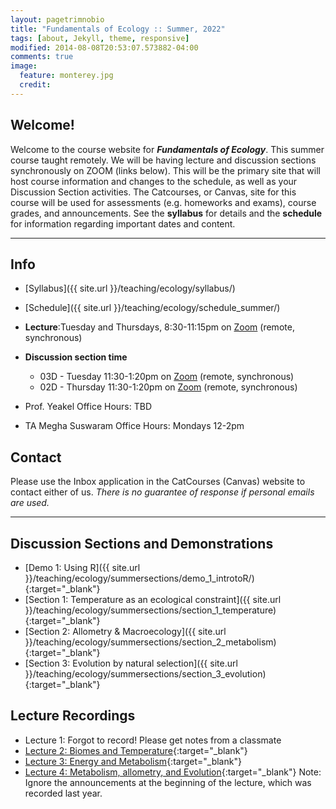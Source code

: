 ```yaml
---
layout: pagetrimnobio
title: "Fundamentals of Ecology :: Summer, 2022"
tags: [about, Jekyll, theme, responsive]
modified: 2014-08-08T20:53:07.573882-04:00
comments: true
image:
  feature: monterey.jpg
  credit:
---
```


## Welcome!
Welcome to the course website for ***Fundamentals of Ecology***. This summer course taught remotely. We will be having lecture and discussion sections synchronously on ZOOM (links below). This will be the primary site that will host course information and changes to the schedule, as well as your Discussion Section activities. The Catcourses, or Canvas, site for this course will be used for assessments (e.g. homeworks and exams), course grades, and announcements. See the **syllabus** for details and the **schedule** for information regarding important dates and content.



---

## Info
*	[Syllabus]({{ site.url }}/teaching/ecology/syllabus/)  
* [Schedule]({{ site.url }}/teaching/ecology/schedule_summer/)  
*	**Lecture**:Tuesday and Thursdays, 8:30-11:15pm on [Zoom](https://ucmerced.zoom.us/j/89134742405) (remote, synchronous)  
* **Discussion section time**  
    * 03D - Tuesday 11:30-1:20pm on [Zoom](https://ucmerced.zoom.us/j/82706992699) (remote, synchronous)  
    * 02D - Thursday 11:30-1:20pm on [Zoom](https://ucmerced.zoom.us/j/89125656499) (remote, synchronous)  

*	Prof. Yeakel Office Hours: TBD  
*	TA Megha Suswaram Office Hours: Mondays 12-2pm  

## Contact
Please use the Inbox application in the CatCourses (Canvas) website to contact either of us. *There is no guarantee of response if personal emails are used.*

---

## Discussion Sections and Demonstrations
* [Demo 1: Using R]({{ site.url }}/teaching/ecology/summersections/demo_1_introtoR/){:target="_blank"}  
* [Section 1: Temperature as an ecological constraint]({{ site.url }}/teaching/ecology/summersections/section_1_temperature){:target="_blank"}  
* [Section 2: Allometry & Macroecology]({{ site.url }}/teaching/ecology/summersections/section_2_metabolism){:target="_blank"}  
* [Section 3: Evolution by natural selection]({{ site.url }}/teaching/ecology/summersections/section_3_evolution){:target="_blank"}

## Lecture Recordings
* Lecture 1: Forgot to record! Please get notes from a classmate  
* [Lecture 2: Biomes and Temperature](https://ucmerced.box.com/s/vh6g6tw9u3ey7o0gsangs8yly2b2o6j2){:target="_blank"}  
* [Lecture 3: Energy and Metabolism](https://ucmerced.box.com/s/d3q4x0gns9wvrck2kss176k3kq9wmq5v){:target="_blank"}  
* [Lecture 4: Metabolism, allometry, and Evolution](https://ucmerced.box.com/s/24qx4ygj41bdew94l04igaoflorjgh5v){:target="_blank"} Note: Ignore the announcements at the beginning of the lecture, which was recorded last year.  








<!-- 
---


> ## Announcement: Final Exam is TODAY!!!! 
> * Saturday May 7: 11:30-2:30pm
> * [ZOOM ROOM LINK](https://ucmerced.zoom.us/j/82966775875){:target="_blank"} (see canvas announcement for password)
> * The Final Exam will be taken remotely on CatCourses
> * Same structure as midterms, but a bit longer
> * Exam will be comprehensive, but focusing on topics that have been important themes throughout the course  


## Discussion Sections and Demonstrations
* [Section 1: Investigating ecological problems with R]({{ site.url }}/teaching/ecology/sections2022/1_introtoR/){:target="_blank"}  
* [Section 2: Temperature as an ecological constraint]({{ site.url }}/teaching/ecology/sections2022/2_temperature/){:target="_blank"}  
* [Section 3: Allometry and metabolic scaling]({{ site.url }}/teaching/ecology/sections2022/3_metabolism/){:target="_blank"}  
* [Section 4: Evolution by Natural Selection]({{ site.url }}/teaching/ecology/sections2022/4_evolution/){:target="_blank"}  
* [Section 5: Life Histories]({{ site.url }}/teaching/ecology/sections2022/5_lifehistory/){:target="_blank"}  
* [Section 6: Exponential and Logistic Growth]({{ site.url }}/teaching/ecology/sections2022/6_popgrowth/){:target="_blank"}  
* [Section 7: Exponential and Logistic Growth 2]({{ site.url }}/teaching/ecology/sections2022/6_popgrowth/){:target="_blank"}  
* [Section 8: Lotka-Volterra competition dynamics]({{ site.url }}/teaching/ecology/sections2022/8_comp/){:target="_blank"}  
* [Section 9: Lotka-Volterra predation dynamics]({{ site.url }}/teaching/ecology/sections2022/9_pred/){:target="_blank"}  
* [Section 10: The dynamics of disease]({{ site.url }}/teaching/ecology/sections2022/10_disease/){:target="_blank"}  
* [Section 11: Species interaction networks]({{ site.url }}/teaching/ecology/sections2022/11_foodwebs/){:target="_blank"}  
* [Section 12: Island biogeography]({{ site.url }}/teaching/ecology/sections2022/12_biogeography/){:target="_blank"} 

---

## Lecture Recordings (remote classes only)
* [Lecture 1](https://ucmerced.box.com/s/gyv9cfl0evn04mxstosgz9xp368u2dzo){:target="_blank"}  
* [Lecture 2](https://ucmerced.box.com/s/t5fdocjyxkw4cv6jmqhtgtlmoabfrh8k){:target="_blank"}  
* [Lecture 3](https://ucmerced.box.com/s/tpshv110jg0xjtv6vxdn9x3dijxr0667){:target="_blank"}  
* [Lecture 6](https://ucmerced.box.com/s/npjt0dc46moo5iuzpyj4o3q9cb4t0x2c){:target="_blank"}  
* [Lecture 7](https://ucmerced.box.com/s/akdgjwdogwud0icpi98tlvnobcbpoy5m){:target="_blank"}  
* [Lecture 8](https://ucmerced.box.com/s/4kdzn45yq2595wjv1vtlec7674hx65eo){:target="_blank"}  
* [Lecture 9](https://ucmerced.box.com/s/mqinlz2o7w2p8upveqypbruxcd3njjcb){:target="_blank"}  
* [Lecture 10](https://ucmerced.box.com/s/uqadojywmwq2pndw49vhc9g02dgkn4a9){:target="_blank"}  
* [Lecture 11](https://ucmerced.box.com/s/ypq0ae37ptxvilw58iw2p2bglwukjds1){:target="_blank"}  
* [Lecture 12](https://ucmerced.box.com/s/tj2bwfxmmknu5b1p688h3022awhsja4c){:target="_blank"}  
* [Lecture 13](https://ucmerced.box.com/s/97xjasv6bmfzzvmk6k8ljopnz4ibf2kp){:target="_blank"}  
* [Lecture 14](https://ucmerced.box.com/s/g3u99zpzlkchl9xf6rkfqjopszjfa0je){:target="_blank"}  
* [Lecture 15](https://ucmerced.box.com/s/1x2dncxvg82fs11j2ffgcxylisfmz4vb){:target="_blank"}  
* [Lecture 16](https://ucmerced.box.com/s/brnfvx83i8pkkckqzjs1a07772l5yv2j){:target="_blank"}  
* [Lecture 17](https://ucmerced.box.com/s/3ulhgy76uvr3lzjx0ppngsjseonkokwu){:target="_blank"}  
* [Lecture 18](https://ucmerced.box.com/s/anp4gv6jachcwok53ej5yflzttrbivqc){:target="_blank"}  
* [Lecture 19](https://ucmerced.box.com/s/y8x5cms5o8uzygdxfvcoddo95lms7xa6){:target="_blank"}  
* [Lecture 20a](https://ucmerced.box.com/s/u10pjcnsjzlhaq7xcp1kk1bcobi54iom){:target="_blank"}  
* [Lecture 20b](https://ucmerced.box.com/s/l3irtyd0aog4dk9pjg7i4vamch5cz9cv){:target="_blank"}  
    * [Wasp Parasitoid video](https://ucmerced.box.com/s/9gvw9lve320w7vlta12jes1y5um3qgi2){:target="_blank"}  
    * [Malaria video part 1](https://ucmerced.box.com/s/p7afzdp319asy0vowy5rwud6kz6r9suj){:target="_blank"}  
    * [Malaria video part 2](https://ucmerced.box.com/s/e6pl4gq680zxdc18p24fd7tt4n4tuje2){:target="_blank"}  
* [Lecture 21](https://ucmerced.box.com/s/q61m8kg90sm0x3mq8iigbbcym8591re1){:target="_blank"}  
* [Lecture 22](https://ucmerced.box.com/s/odl7vara6kug3bndsaje61w6ant0sev1){:target="_blank"}  
* [Lecture 23](https://ucmerced.box.com/s/3tv2y76oh07z4rbj9m7qjl8e9d7758js){:target="_blank"}  
* [Lecture 24](https://ucmerced.box.com/s/t7w4zl6gk9sd80ygbbqxs0f921182amm){:target="_blank"}  
* [Lecture 25](https://ucmerced.box.com/s/q0qknd4f2zs75gtcecjtwifobtc17ixw){:target="_blank"}  


## Lecture Slides  
* [Lectures 1-7 slides](https://ucmerced.box.com/s/7z2x0f06pf8zx5mpyksraqrcxa7czqj3){:target="_blank"}  
* [Lecture 8-9 slides](https://ucmerced.box.com/s/w1zjmetgdjvsrn0w2dwlhjqx4sgrd5qh){:target="_blank"}  


## Discussion Sections and Demonstrations
* [Demo 1: Intro to R]({{ site.url }}/teaching/ecology/summersections/demo_1_introtoR/){:target="_blank"}  
* [Section 1: Temperature as a constraint]({{ site.url }}/teaching/ecology/summersections/section_1_temperature/){:target="_blank"}  
* [Section 2: Metabolism & allometry]({{ site.url }}/teaching/ecology/summersections/section_2_metabolism/){:target="_blank"}  
* [Demo 2: Life histories]({{ site.url }}/teaching/ecology/summersections/demo_2_lifehistory/){:target="_blank"}
* [Section 3: Evolution by natural selection]({{ site.url }}/teaching/ecology/summersections/section_3_evolution/){:target="_blank"}
* [Demo 3: Game Theory]({{ site.url }}/teaching/ecology/summersections/demo_3_gametheory/){:target="_blank"}  
* [Section 4: Exponential and Logistic Growth]({{ site.url }}/teaching/ecology/summersections/section_4_pop1/){:target="_blank"}  
* [Section 5: Competition]({{ site.url }}/teaching/ecology/summersections/section_5_comp/){:target="_blank"}  
* [Demo 4: Simulating Competition]({{ site.url }}/teaching/ecology/summersections/demo_4_comp/){:target="_blank"}  
* [Demo 5: Simulating Predation]({{ site.url }}/teaching/ecology/summersections/demo_5_pred/){:target="_blank"}  
* [Section 6: Predation]({{ site.url }}/teaching/ecology/summersections/section_6_pred/){:target="_blank"}  
* [Section 7: Disease Dynamics]({{ site.url }}/teaching/ecology/summersections/section_7_disease/){:target="_blank"}  
* [Demo 6: Food webs]({{ site.url }}/teaching/ecology/summersections/demo_6_foodwebs/){:target="_blank"}  

---

## Lecture Recordings
* [Lecture 1 :: 6/22](https://ucmerced.box.com/s/m93lnwkd6ywha9h50bsd72js43nuauc1){:target="_blank"}   
* [Lecture 2 :: 6/24](https://ucmerced.box.com/s/nawj4u8oaazat9nzmxgwdp6plpn4dyhc){:target="_blank"}  
* [Lecture 3a :: 6/29](https://ucmerced.box.com/s/4m7k5w48ibfga9t270fuzoqad1tglys7){:target="_blank"}; [Lecture 3b :: 6/29](https://ucmerced.box.com/s/vc5ki6rxa9t6ulw89d5x98ejjajlpxpm){:target="_blank"}  
* [Lecture 4 :: 7/1](https://ucmerced.box.com/s/tkceytrmck1fl7muq0po076k6aoczd8v){:target="_blank"}  
* [Lecture 5 :: 7/6](https://ucmerced.box.com/s/2qlwghguintbzl0dz6b9nzvs3iujyxci){:target="_blank"}  
* [Lecture 6 :: 7/8](https://ucmerced.box.com/s/nvg0pl2x4fs74bmq4ij5clmnuqz1m0v8){:target="_blank"}  
* [Lecture 7 :: 7/13](https://ucmerced.box.com/s/o48jja5v9f3g4w3lsj181v9sbpd908f2){:target="_blank"}  
* [Lecture 8 :: 7/15](https://ucmerced.box.com/s/6pyh085pb578ghv4paumzylxy7vegmqw){:target="_blank"}  
* [Lecture 9 :: 7/20](https://ucmerced.box.com/s/zx2ightohn5mpdvewwbphylspzdus32c){:target="_blank"}  
* [Lecture 10 :: 7/22](https://ucmerced.box.com/s/ltjuz6sa9efld5fvobv6cwjlaulrhe0c){:target="_blank"}  
* [Lecture 11 :: 7/27](https://ucmerced.box.com/s/lf15tuo996wpmyr4sxc4oi6pmusltesb){:target="_blank"}  
* [Lecture 12 :: 7/29](https://ucmerced.box.com/s/7eh4j2nbsftaugawx770ew14olsrez0v){:target="_blank"}   
* [Lecture 13 :: 8/3](https://ucmerced.box.com/s/0mapcull8nrunc5h4qb330cjuuxtmigi){:target="_blank"}   
* [Lecture 14 :: 8/5](https://ucmerced.box.com/s/rc9wsa17ct51y6mg6b742igm5d5o5r6n){:target="_blank"}   
* [Lecture 15 :: 8/11](https://ucmerced.box.com/s/8hfbnh5acnu7mrucvrmenkbqnnu2hrau){:target="_blank"}   



## Lecture Slides
* [Lecture 1 :: 6/22](https://ucmerced.box.com/s/yoz5vwxnzg2rpbfgbxwbjfu4zalnyq85){:target="_blank"}  
* [Lecture 2 :: 6/24](https://ucmerced.box.com/s/4sd77mloba3vof3izqtfvcaovzefcudo){:target="_blank"}  
* [Lecture 3 notes :: 6/29](https://ucmerced.box.com/s/8ttqi8wvz8hy8nogvssq0rtzi187valy){:target="_blank"}; [Lecture 3 slides :: 6/29](https://ucmerced.box.com/s/k93scigxhbvjp1nxck8adnisqkc8xudf){:target="_blank"}
* [Lecture 4 :: 7/1](https://ucmerced.box.com/s/5rksgy58p1yn9knkdyb1dvdkauwqy6pv){:target="_blank"}  
* [Lecture 5 :: 7/6](https://ucmerced.box.com/s/vzwbn7hn0kejly5lmulyezkqc6p9dwd6){:target="_blank"}  
* [Lecture 6 :: 7/8](https://ucmerced.box.com/s/p3v2elc94rgkrqjqsfrxhhe05hlcwgmk){:target="_blank"}  
* [Lecture 7 :: 7/13](https://ucmerced.box.com/s/8o575dr8av8v3w5p00ro469h8w3qp6qa){:target="_blank"}  
* [Lecture 8 :: 7/15](https://ucmerced.box.com/s/m8tj3uil82dmyodjy46ev4zz1398v11n){:target="_blank"}  
* [Lecture 9 :: 7/20](https://ucmerced.box.com/s/wp1gf776m9ei4mvbidaqaz124o9cerh6){:target="_blank"}  
* [Lecture 10 :: 7/22](https://ucmerced.box.com/s/k5gp736lk8jla12qwlxuako2jxrh2l5d){:target="_blank"}  
* [Lecture 11 :: 7/27](https://ucmerced.box.com/s/1ju74uor35y7grz8uwqg9lfomb6uhisz){:target="_blank"}  
* [Lecture 12 :: 7/29](https://ucmerced.box.com/s/hxfy8k4f4ms5nshxt6noomczfxgs5nt9){:target="_blank"}  
* [Lecture 13 :: 8/3](https://ucmerced.box.com/s/tyisqfwjultrvx9blu1jaxvr17x18uef){:target="_blank"}  
* [Lecture 14 :: 8/5](https://ucmerced.box.com/s/hqe9wlc6n1wqhyhg4qrvlwa2pe99ws3z){:target="_blank"}  
* [Lecture 15 :: 8/10](https://ucmerced.box.com/s/l0aw8t84qw8ixdr4q9g38n5nldtt2dgw){:target="_blank"} -->